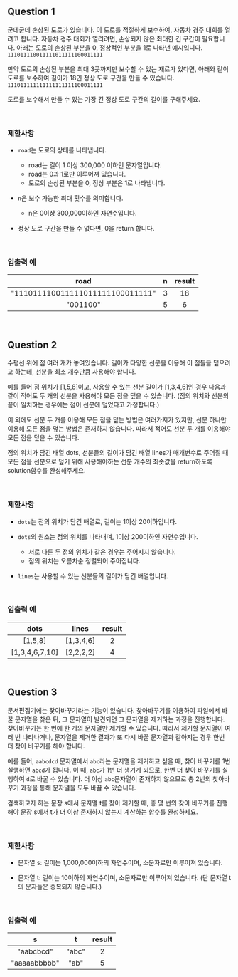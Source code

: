## Question 1

 군데군데 손상된 도로가 있습니다. 이 도로를 적절하게 보수하여, 자동차 경주 대회를 열려고 합니다. 자동차 경주 대회가 열리려면, 손상되지 않은 최대한 긴 구간이 필요합니다. 아래는 도로의 손상된 부분을 0, 정상적인 부분을 1로 나타낸 예시입니다.
    `111011110011111011111100011111`

 만약 도로의 손상된 부분을 최대 3곳까지만 보수할 수 있는 재료가 있다면, 아래와 같이 도로를 보수하여 길이가 18인 정상 도로 구간을 만들 수 있습니다.
    `111011111111111111111100011111`

 도로를 보수해서 만들 수 있는 가장 긴 정상 도로 구간의 길이를 구해주세요.

</br>

### 제한사항
- `road`는 도로의 상태를 나타냅니다.
    - road는 길이 1 이상 300,000 이하인 문자열입니다.
    - road는 0과 1로만 이루어져 있습니다.
    - 도로의 손상된 부분을 0, 정상 부분은 1로 나타냅니다.

- `n`은 보수 가능한 최대 횟수를 의미합니다.
    - n은 0이상 300,000이하인 자연수입니다.

- 정상 도로 구간을 만들 수 없다면, 0을 return 합니다.

</br>

### 입출력 예

|road|n|result|
|:---:|:---:|:---:|
|"111011110011111011111100011111"|3|18|
|"001100"|5|6|

</br>

## Question 2

 수평선 위에 점 여러 개가 놓여있습니다. 길이가 다양한 선분을 이용해 이 점들을 덮으려고 하는데, 선분을 최소 개수만큼 사용해야 합니다.

 예를 들어 점 위치가 [1,5,8]이고, 사용할 수 있는 선분 길이가 [1,3,4,6]인 경우 다음과 같이 적어도 두 개의 선분을 사용해야 모든 점을 덮을 수 있습니다. (점의 위치와 선분의 끝이 일치하는 경우에는 점이 선분에 덮었다고 가정합니다.)

 이 외에도 선분 두 개를 이용해 모든 점을 덮는 방법은 여러가지가 있지만, 선분 하나만 이용해 모든 점을 덮는 방법은 존재하지 않습니다. 따라서 적어도 선분 두 개를 이용해야 모든 점을 덮을 수 있습니다.

 점의 위치가 담긴 배열 dots, 선분들의 길이가 담긴 배열 lines가 매개변수로 주어질 때 모든 점을 선분으로 덮기 위해 사용해야하는 선분 개수의 최솟값을 return하도록 solution함수를 완성해주세요.

</br>

### 제한사항
- `dots`는 점의 위치가 담긴 배열로, 길이는 1이상 20이하입니다.

- `dots`의 원소는 점의 위치를 나타내며, 1이상 200이하인 자연수입니다.
    - 서로 다른 두 점의 위치가 같은 경우는 주어지지 않습니다.
    - 점의 위치는 오름차순 정렬되어 주어집니다.

- `lines`는 사용할 수 있는 선분들의 길이가 담긴 배열입니다.

</br>

### 입출력 예

|dots|lines|result|
|:---:|:---:|:---:|
|[1,5,8]|[1,3,4,6]|2|
|[1,3,4,6,7,10]|[2,2,2,2]|4|

</br>

## Question 3

 문서편집기에는 찾아바꾸기라는 기능이 있습니다. 찾아바꾸기를 이용하여 파일에서 바꿀 문자열을 찾은 뒤, 그 문자열이 발견되면 그 문자열을 제거하는 과정을 진행합니다. 찾아바꾸기는 한 번에 한 개의 문자열만 제거할 수 있습니다. 따라서 제거할 문자열이 여러 번 나타나거나, 문자열을 제거한 결과가 또 다시 바꿀 문자열과 같아지는 경우 한번 더 찾아 바꾸기를 해야 합니다.

 예를 들어, `aabcdcd` 문자열에서 `abc`라는 문자열을 제거하고 싶을 때, 찾아 바꾸기를 1번 실행하면 `abcd`가 됩니다. 이 때, `abc`가 1번 더 생기게 되므로, 한번 더 찾아 바꾸기를 실행하여 `d`로 바꿀 수 있습니다. 더 이상 `abc`문자열이 존재하지 않으므로 총 2번의 찾아바꾸기 과정을 통해 문자열을 모두 바꿀 수 있습니다.

 검색하고자 하는 문장 s에서 문자열 t를 찾아 제거할 때, 총 몇 번의 찾아 바꾸기를 진행해야 문장 s에서 t가 더 이상 존재하지 않는지 계산하는 함수를 완성하세요.

</br>

### 제한사항
- 문자열 s: 길이는 1,000,000이하의 자연수이며, 소문자로만 이루어져 있습니다.

- 문자열 t: 길이는 10이하의 자연수이며, 소문자로만 이루어져 있습니다. (단 문자열 t의 문자들은 중복되지 않습니다.)

</br>

### 입출력 예

|s|t|result|
|:---:|:---:|:---:|
|"aabcbcd"|"abc"|2|
|"aaaaabbbbb"|"ab"|5|